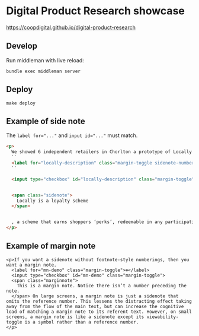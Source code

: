 # Digital Product Research showcase

https://coopdigital.github.io/digital-product-research

## Develop

Run middleman with live reload:

```
bundle exec middleman server
```

## Deploy

```
make deploy
```

## Example of side note

The `label for="..."` and `input id="..."` must match.

```html
<p>
  We showed 6 independent retailers in Chorlton a prototype of Locally
  ``
  <label for="locally-description" class="margin-toggle sidenote-number"></label>
  ``

  <input type="checkbox" id="locally-description" class="margin-toggle">


  <span class="sidenote">
    Locally is a loyalty scheme
  </span>


  , a scheme that earns shoppers ‘perks’, redeemable in any participating business, when they shop with local independent retailers.
</p>
```
## Example of margin note

```
<p>If you want a sidenote without footnote-style numberings, then you want a margin note.
  <label for="mn-demo" class="margin-toggle">⊕</label>
  <input type="checkbox" id="mn-demo" class="margin-toggle">
  <span class="marginnote">
    This is a margin note. Notice there isn’t a number preceding the note.
  </span> On large screens, a margin note is just a sidenote that omits the reference number. This lessens the distracting effect taking away from the flow of the main text, but can increase the cognitive load of matching a margin note to its referent text. However, on small screens, a margin note is like a sidenote except its viewability-toggle is a symbol rather than a reference number.
</p>

```
